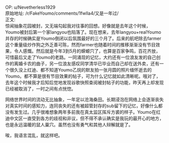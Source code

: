 
OP: u/Nevetherless1929  
原始地址: /r/FakeYoumo/comments/1fwlla4/又是一年过/  
正文:  
惊闻抽象花园被封，又无端勾起我对往事的回想。好像就是去年这个时候，Youmo被封后第一个家langyou也陷落了。现在想来，去年langyou+realYoumo并存的时候确实是Youmo倒闭以后氛围最好的三个月了。后来的航吧除去farmer这个重量级炒作狗之外乏善可陈，然而farmer也随着时间的推移渐渐没有节目效果，令人感慨。然后就是今年3到5月的蝾螈穴了，也算是百家争鸣，百花齐放，可惜最后又走了Youmo的老路。一同涌现的记忆，大约还有一位浪友发的自己创作的离婚卡农的曲子，另一位浪友感叹同学清华已毕业而自己却在送外卖，还有一个很久没上红迪、都不知道Youmo乙烷的默友拍一张月圆的照片缅怀逝去的Youmo。都不算是很有节目效果的帖子，可为什么记忆就如此清晰呢。哦对了，去年这个时候我才后知后觉地发现谷歌快照查阅被封帖子的功能，昨天再上却发现已经被取消了，一时之间有点恍惚。

网络世界时间的流动无比抽象，一年足以沧海桑田。长期浸泡在网络上会逐渐丧失对真实时间的感知力，连同丧失的还有被超管封存的sub留下的记忆，好像什么都没有发生过。几乎很难想象两年多前我在真太监区挥斥方裘的样子。Youmo在红迪中文区一直受到各方的歧视和非议，但不得不承认确实是我玩的最开心的地方，也是永远温暖的鼠人巢穴。虽然也没有勇气和其他人辩解就是了。

唉，我语言混乱，就这样吧。
